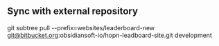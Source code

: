 ## Sync with external repository

git subtree pull --prefix=websites/leaderboard-new git@bitbucket.org:obsidiansoft-io/hopn-leadboard-site.git development
